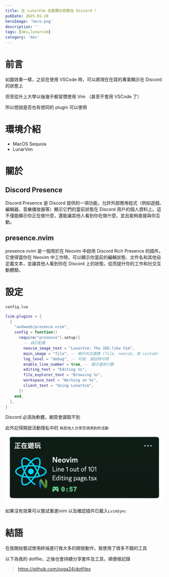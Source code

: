 ```yaml
---
title: 在 LunarVim 也能顯示狀態在 Discord !
pubDate: 2025-01-20
heroImage: 'hero.png'
description: ''
tags: [dev,lunarvim]
category: 'dev'
---
```


# 前言
如圖效果一樣，之前在使用 VSCode 時，可以將現在在寫的專案顯示在 Discord 的狀態上

但至從升上大學以後幾乎都習慣使用 Vim （甚至不會用 VSCode 了）

所以想說是否也有想同的 plugin 可以使用

# 環境介紹
- MacOS Sequoia
- LunarVim


# 關於
## Discord Presence
Discord Presence 是 Discord 提供的一項功能，允許外部應用程式（例如遊戲、編輯器、音樂播放器等）顯示它們的當前狀態在 Discord 用戶的個人資料上。這不僅能顯示你正在做什麼，還能讓其他人看到你在做什麼，並且能夠直接與你互動。

## presence.nvim
presence.nvim 是一個用於在 Neovim 中啟用 Discord Rich Presence 的插件。它使得當你在 Neovim 中工作時，可以顯示你當前的編輯狀態、文件名和其他自定義文本，並讓其他人看到你在 Discord 上的狀態，從而提升你的工作和社交互動體驗。


# 設定

`config.lua`
```lua
lvim.plugins = {
  {
    "andweeb/presence.nvim",
    config = function()
      require("presence").setup({
        -- 自訂配置
        neovim_image_text = "LunarVim: The IDE-like Vim",
        main_image = "file", -- 顯示的主圖像 (file, neovim, 或 custom)
        log_level = "debug", -- 可選: 調試時可用
        enable_line_number = true, -- 顯示當前行數
        editing_text = "Editing %s",
        file_explorer_text = "Browsing %s",
        workspace_text = "Working on %s",
        client_text = "Using LunarVim",
      })
    end,
  },
}

```

Discord 必須為軟體，網頁會讀取不到

此外記得開啟活動隱私中的 `與其他人分享您偵測到的活動`


![demo.png](demo.png)

如果沒有效果可以嘗試重進lvim 以及確認插件已載入`LvimSync`


# 結語
在我開始嘗試使用終端進行我大多的開發動作，我使用了很多不錯的工具

以下為我的 dotflie，之後也會持續分享套件及工具，順便做記錄

> https://github.com/osga24/dotfiles
